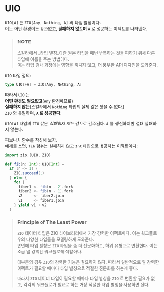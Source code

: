 # UIO

`UIO[A]` 는 `ZIO[Any, Nothing, A]` 의 타입 별칭이다.</br>
이는 어떤 환경이든 상관없고, **실패하지 않으며** `A` 로 성공하는 이펙트를 나타낸다.

> ### NOTE
> 스칼라에서 _타입 별칭_이란 원본 타입을 매번 반복하는 것을 피하기 위해 다른 타입에 이름을 주는 방법이다.</br>
> 이는 타입 검사 과정에는 영향을 끼치지 않고, 더 풍부한 API 디자인을 도와준다.

`UIO` 타입 정의:
```scala
type UIO[+A] = ZIO[Any, Nothing, A]
```

따라서 `UIO` 는</br>
**어떤 환경도 필요없고**(`Any` 환경이므로)</br>
**실패하지 않는**(스칼라에서 `Nothing` 타입의 실제 값은 있을 수 없다.)</br>
`ZIO` 와 동일하며, **`A` 로 성공한다.**

`UIO[A]` 타입의 `ZIO` 값은 _실패하지 않는_ 값으로 간주된다. `A` 를 생산하지만 절대 실패하지 않는다.

피보나치 함수를 작성해 보자.</br>
예제를 보면, `fib` 함수는 실패하지 않고 `Int` 타입으로 성공하는 이펙트이다:
```scala mdoc:reset:silent
import zio.{UIO, ZIO}

def fib(n: Int): UIO[Int] =
  if (n <= 1) {
    ZIO.succeed(1)
  } else {
    for {
      fiber1 <- fib(n - 2).fork
      fiber2 <- fib(n - 1).fork
      v2     <- fiber2.join
      v1     <- fiber1.join
    } yield v1 + v2
  }
```

> ### Principle of The Least Power
> `ZIO` 데이터 타입은 ZIO 라이브러리에서 가장 강력한 이펙트이다. 이는 워크플로우의 다양한 타입들을 모델링하게 도와준다.</br>
> 반면에 타입 별칭은 `ZIO` 타입을 좀 더 전문화하고, 하위 유형으로 변환한다. 이는 조금 덜 강력한 워크플로에 적합하다.
>
> 대부분의 경우 `ZIO`의 강력한 기능은 필요하지 않다. 따라서 일반적으로 덜 강력한 이펙트가 필요할 때마다 타입 별칭으로 적절한 전문화를 하는게 좋다.</br>
> 
> 따라서 `ZIO` 데이터 타입이 필요할 때마다 타입 별칭을 `ZIO` 로 변환할 필요가 없고, 각각의 워크플로가 필요로 하는 가장 적절한 타입 별칭을 사용하면 된다.